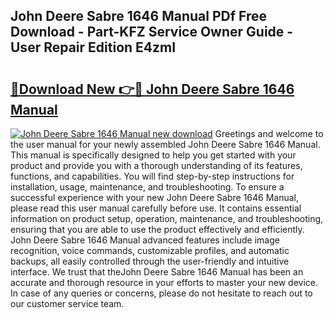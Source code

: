 ## John Deere Sabre 1646 Manual PDf Free Download - Part-KFZ Service Owner Guide - User Repair Edition E4zmI

# <h2><a href="http://bc9556.oget.top/?id=John+Deere+Sabre+1646+Manual">🔗Download New 👉🔴 John Deere Sabre 1646 Manual</a></h2>

[![John Deere Sabre 1646 Manual new download](https://i.imgur.com/5g1atiW.png)](http://bc9556.oget.top/?id=John+Deere+Sabre+1646+Manual)
Greetings and welcome to the user manual for your newly assembled John Deere Sabre 1646 Manual. This manual is specifically designed to help you get started with your product and provide you with a thorough understanding of its features, functions, and capabilities. You will find step-by-step instructions for installation, usage, maintenance, and troubleshooting. To ensure a successful experience with your new John Deere Sabre 1646 Manual, please read this user manual carefully before use. It contains essential information on product setup, operation, maintenance, and troubleshooting, ensuring that you are able to use the product effectively and efficiently. John Deere Sabre 1646 Manual advanced features include image recognition, voice commands, customizable profiles, and automatic backups, all easily controlled through the user-friendly and intuitive interface. We trust that theJohn Deere Sabre 1646 Manual has been an accurate and thorough resource in your efforts to master your new device. In case of any queries or concerns, please do not hesitate to reach out to our customer service team.
